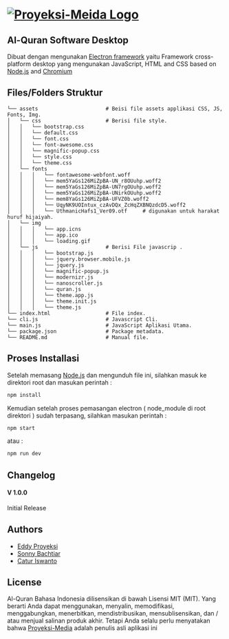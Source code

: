 # [![Proyeksi-Meida Logo](https://proyeksi-media.com/proyeksi-media/third_party/assets/img/logo2.png)](https://proyeksi-media)

## Al-Quran Software Desktop

Dibuat dengan mengunakan [Electron framework](https://electronjs.org) yaitu Framework cross-platform desktop yang mengunakan JavaScript, HTML and CSS  based on [Node.js](https://nodejs.org/) and
[Chromium](https://www.chromium.org)

## Files/Folders Struktur

```
└── assets                      # Beisi file assets applikasi CSS, JS, Fonts, Img.
│   └── css                     # Berisi file style.
│   │   └── bootstrap.css       
│   │   └── default.css         
│   │   └── font.css            
│   │   └── font-awesome.css       
│   │   └── magnific-popup.css
│   │   └── style.css
│   │   └── theme.css
│   └── fonts
│   │   │   └── fontawesome-webfont.woff
│   │   │   └── mem5YaGs126MiZpBA-UN_r8OUuhp.woff2
│   │   │   └── mem5YaGs126MiZpBA-UN7rgOUuhp.woff2
│   │   │   └── mem5YaGs126MiZpBA-UNirkOUuhp.woff2
│   │   │   └── mem8YaGs126MiZpBA-UFVZ0b.woff2
│   │   │   └── UqyNK9UOIntux_czAvDQx_ZcHqZXBNQzdcD5.woff2
│   │   │   └── UthmanicHafs1_Ver09.otf     # digunakan untuk harakat huruf hijaiyah.
│   └── img
│   │   │   └── app.icns
│   │   │   └── app.ico
│   │   │   └── loading.gif
│   └── js                      # Berisi File javascrip .
│   │   │   └── bootstrap.js
│   │   │   └── jquery.browser.mobile.js
│   │   │   └── jquery.js
│   │   │   └── magnific-popup.js
│   │   │   └── modernizr.js
│   │   │   └── nanoscroller.js
│   │   │   └── quran.js
│   │   │   └── theme.app.js
│   │   │   └── theme.init.js
│   │   │   └── theme.js
└── index.html                  # File index.
└── cli.js                      # Javascript Cli.
└── main.js                     # JavaScript Aplikasi Utama.
└── package.json                # Package metadata.
└── README.md                   # Manual file.
```


## Proses Installasi

Setelah memasang [Node.js](https://nodejs.org/) dan mengunduh file ini, silahkan masuk ke direktori root dan masukan perintah :

```sh
npm install 
```
Kemudian setelah proses pemasangan electron ( node_module di root direktori ) sudah terpasang, silahkan masukan perintah :

```sh
npm start
```

atau : 

```sh
npm run dev
```

## Changelog
#### V 1.0.0
Initial Release

## Authors
* [Eddy Proyeksi](https://proyeksi-media.com)
* [Sonny Bachtiar](https://gateway-id.com)
* [Catur Iswanto](https://konsultanku.com)

## License

Al-Quran Bahasa Indonesia dilisensikan di bawah Lisensi MIT (MIT). Yang berarti Anda dapat menggunakan, menyalin, memodifikasi, menggabungkan, menerbitkan, mendistribusikan, mensublisensikan, dan / atau menjual salinan produk akhir. Tetapi Anda selalu perlu menyatakan bahwa [Proyeksi-Media](https://proyeksi-media.com) adalah penulis asli aplikasi ini
